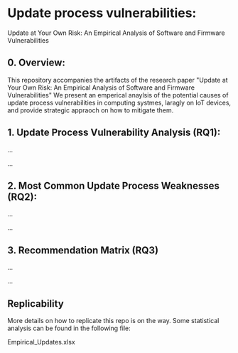 # Update process vulnerabilities:

Update at Your Own Risk: An Empirical Analysis
of Software and Firmware Vulnerabilities


## 0. Overview:
This repository accompanies the artifacts of the research paper "Update at Your Own Risk: An Empirical Analysis of Software and Firmware Vulnerabilities"
We present an emperical anaylsis of the potential causes of  update process vulnerabilities in computing systmes, laragly on IoT devices, and provide strategic appraoch on how to mitigate them.


## 1. Update Process Vulnerability Analysis (RQ1):
...
 
...

## 2. Most Common Update Process Weaknesses (RQ2):
...
 
...

## 3. Recommendation Matrix (RQ3)
...
 
...

## Replicability
More details on how to replicate this repo is on the way.
Some statistical analysis can be found in the following file:

Empirical_Updates.xlsx